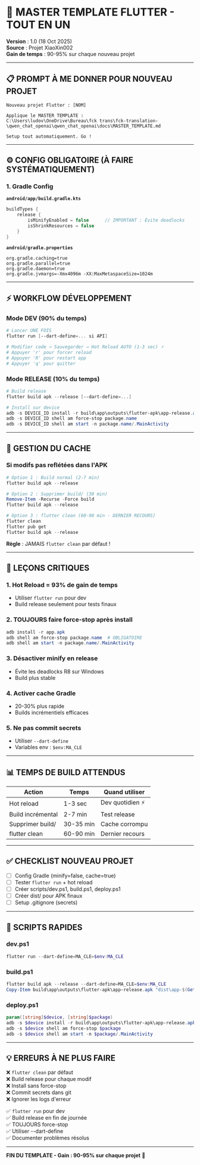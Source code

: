 # 🚀 MASTER TEMPLATE FLUTTER - TOUT EN UN

**Version** : 1.0 (18 Oct 2025)  
**Source** : Projet XiaoXin002  
**Gain de temps** : 90-95% sur chaque nouveau projet

---

## 📋 PROMPT À ME DONNER POUR NOUVEAU PROJET

```
Nouveau projet Flutter : [NOM]

Applique le MASTER TEMPLATE :
C:\Users\ludov\OneDrive\Bureau\fck trans\fck-translation-\qwen_chat_openai\qwen_chat_openai\docs\MASTER_TEMPLATE.md

Setup tout automatiquement. Go !
```

---

## ⚙️ CONFIG OBLIGATOIRE (À FAIRE SYSTÉMATIQUEMENT)

### 1. Gradle Config

**`android/app/build.gradle.kts`**
```kotlin
buildTypes {
    release {
        isMinifyEnabled = false      // IMPORTANT : Évite deadlocks
        isShrinkResources = false
    }
}
```

**`android/gradle.properties`**
```properties
org.gradle.caching=true
org.gradle.parallel=true
org.gradle.daemon=true
org.gradle.jvmargs=-Xmx4096m -XX:MaxMetaspaceSize=1024m
```

---

## ⚡ WORKFLOW DÉVELOPPEMENT

### Mode DEV (90% du temps)

```powershell
# Lancer UNE FOIS
flutter run [--dart-define=... si API]

# Modifier code → Sauvegarder → Hot Reload AUTO (1-3 sec) ⚡
# Appuyer 'r' pour forcer reload
# Appuyer 'R' pour restart app
# Appuyer 'q' pour quitter
```

### Mode RELEASE (10% du temps)

```powershell
# Build release
flutter build apk --release [--dart-define=...]

# Install sur device
adb -s DEVICE_ID install -r build\app\outputs\flutter-apk\app-release.apk
adb -s DEVICE_ID shell am force-stop package.name
adb -s DEVICE_ID shell am start -n package.name/.MainActivity
```

---

## 🔧 GESTION DU CACHE

### Si modifs pas reflétées dans l'APK

```powershell
# Option 1 : Build normal (2-7 min)
flutter build apk --release

# Option 2 : Supprimer build/ (30 min)
Remove-Item -Recurse -Force build
flutter build apk --release

# Option 3 : flutter clean (60-90 min - DERNIER RECOURS)
flutter clean
flutter pub get
flutter build apk --release
```

**Règle** : JAMAIS `flutter clean` par défaut !

---

## 📝 LEÇONS CRITIQUES

### 1. Hot Reload = 93% de gain de temps
- Utiliser `flutter run` pour dev
- Build release seulement pour tests finaux

### 2. TOUJOURS faire force-stop après install
```powershell
adb install -r app.apk
adb shell am force-stop package.name  # OBLIGATOIRE
adb shell am start -n package.name/.MainActivity
```

### 3. Désactiver minify en release
- Évite les deadlocks R8 sur Windows
- Build plus stable

### 4. Activer cache Gradle
- 20-30% plus rapide
- Builds incrémentiels efficaces

### 5. Ne pas commit secrets
- Utiliser `--dart-define`
- Variables env : `$env:MA_CLE`

---

## 📊 TEMPS DE BUILD ATTENDUS

| Action | Temps | Quand utiliser |
|--------|-------|----------------|
| Hot reload | 1-3 sec | Dev quotidien ⚡ |
| Build incrémental | 2-7 min | Test release |
| Supprimer build/ | 30-35 min | Cache corrompu |
| flutter clean | 60-90 min | Dernier recours |

---

## ✅ CHECKLIST NOUVEAU PROJET

- [ ] Config Gradle (minify=false, cache=true)
- [ ] Tester `flutter run` + hot reload
- [ ] Créer scripts/dev.ps1, build.ps1, deploy.ps1
- [ ] Créer dist/ pour APK finaux
- [ ] Setup .gitignore (secrets)

---

## 🚀 SCRIPTS RAPIDES

### dev.ps1
```powershell
flutter run --dart-define=MA_CLE=$env:MA_CLE
```

### build.ps1
```powershell
flutter build apk --release --dart-define=MA_CLE=$env:MA_CLE
Copy-Item build\app\outputs\flutter-apk\app-release.apk "dist\app-$(Get-Date -Format 'yyyyMMdd').apk"
```

### deploy.ps1
```powershell
param([string]$device, [string]$package)
adb -s $device install -r build\app\outputs\flutter-apk\app-release.apk
adb -s $device shell am force-stop $package
adb -s $device shell am start -n $package/.MainActivity
```

---

## 💡 ERREURS À NE PLUS FAIRE

❌ `flutter clean` par défaut  
❌ Build release pour chaque modif  
❌ Install sans force-stop  
❌ Commit secrets dans git  
❌ Ignorer les logs d'erreur  

✅ `flutter run` pour dev  
✅ Build release en fin de journée  
✅ TOUJOURS force-stop  
✅ Utiliser --dart-define  
✅ Documenter problèmes résolus  

---

**FIN DU TEMPLATE - Gain : 90-95% sur chaque projet** 🚀

